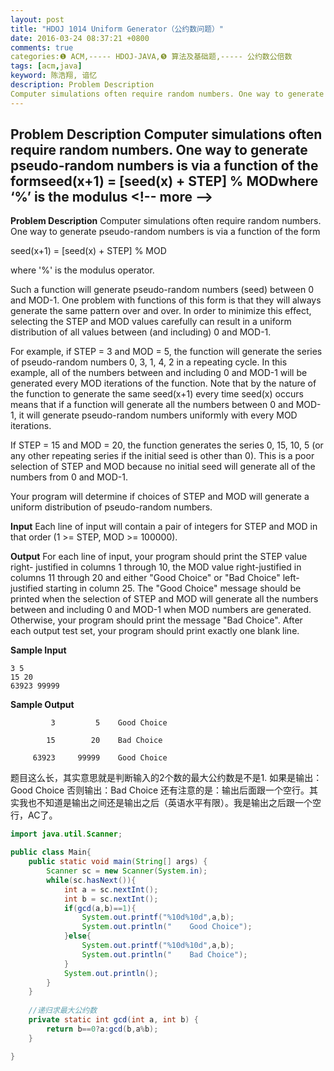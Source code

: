 ```yaml
---
layout: post
title: "HDOJ 1014 Uniform Generator（公约数问题）"
date: 2016-03-24 08:37:21 +0800
comments: true
categories:❶ ACM,----- HDOJ-JAVA,❺ 算法及基础题,----- 公约数公倍数
tags: [acm,java]
keyword: 陈浩翔, 谙忆
description: Problem Description 
Computer simulations often require random numbers. One way to generate pseudo-random numbers is via a function of the formseed(x+1) = [seed(x) + STEP] % MODwhere ‘%’ is the modulus 
---
```



Problem Description 
Computer simulations often require random numbers. One way to generate pseudo-random numbers is via a function of the formseed(x+1) = [seed(x) + STEP] % MODwhere ‘%’ is the modulus
&#60;!-- more --&#62;
----------

**Problem Description**
Computer simulations often require random numbers. One way to generate pseudo-random numbers is via a function of the form

seed(x+1) = [seed(x) + STEP] % MOD

where '%' is the modulus operator. 

Such a function will generate pseudo-random numbers (seed) between 0 and MOD-1. One problem with functions of this form is that they will always generate the same pattern over and over. In order to minimize this effect, selecting the STEP and MOD values carefully can result in a uniform distribution of all values between (and including) 0 and MOD-1. 

For example, if STEP = 3 and MOD = 5, the function will generate the series of pseudo-random numbers 0, 3, 1, 4, 2 in a repeating cycle. In this example, all of the numbers between and including 0 and MOD-1 will be generated every MOD iterations of the function. Note that by the nature of the function to generate the same seed(x+1) every time seed(x) occurs means that if a function will generate all the numbers between 0 and MOD-1, it will generate pseudo-random numbers uniformly with every MOD iterations. 

If STEP = 15 and MOD = 20, the function generates the series 0, 15, 10, 5 (or any other repeating series if the initial seed is other than 0). This is a poor selection of STEP and MOD because no initial seed will generate all of the numbers from 0 and MOD-1. 

Your program will determine if choices of STEP and MOD will generate a uniform distribution of pseudo-random numbers. 

 

**Input**
Each line of input will contain a pair of integers for STEP and MOD in that order (1 >= STEP, MOD >= 100000).

 

**Output**
For each line of input, your program should print the STEP value right- justified in columns 1 through 10, the MOD value right-justified in columns 11 through 20 and either "Good Choice" or "Bad Choice" left-justified starting in column 25. The "Good Choice" message should be printed when the selection of STEP and MOD will generate all the numbers between and including 0 and MOD-1 when MOD numbers are generated. Otherwise, your program should print the message "Bad Choice". After each output test set, your program should print exactly one blank line.

 

**Sample Input**
```
3 5
15 20
63923 99999
```

**Sample Output**
```
         3         5    Good Choice

        15        20    Bad Choice

     63923     99999    Good Choice
```

题目这么长，其实意思就是判断输入的2个数的最大公约数是不是1.
如果是输出：Good Choice
否则输出：Bad Choice
还有注意的是：输出后面跟一个空行。其实我也不知道是输出之间还是输出之后（英语水平有限）。我是输出之后跟一个空行，AC了。

```java
import java.util.Scanner;

public class Main{
	public static void main(String[] args) {
		Scanner sc = new Scanner(System.in);
		while(sc.hasNext()){
			int a = sc.nextInt();
			int b = sc.nextInt();
			if(gcd(a,b)==1){
				System.out.printf("%10d%10d",a,b);
				System.out.println("    Good Choice");
			}else{
				System.out.printf("%10d%10d",a,b);
				System.out.println("    Bad Choice");
			}
			System.out.println();
		}
	}
	
	//递归求最大公约数
	private static int gcd(int a, int b) {
		return b==0?a:gcd(b,a%b);
	}

}

```
